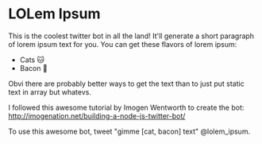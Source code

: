 # LOLem Ipsum

This is the coolest twitter bot in all the land! It'll generate a short paragraph of lorem ipsum text for you. You can get these flavors of lorem ipsum:

* Cats :cat:
* Bacon :meat_on_bone:

Obvi there are probably better ways to get the text than to just put static text in array but whatevs.

I followed this awesome tutorial by Imogen Wentworth to create the bot:
http://imogenation.net/building-a-node-js-twitter-bot/

To use this awesome bot, tweet "gimme [cat, bacon] text" @lolem_ipsum.